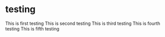 # testing

This is first testing
This is second testing
This is third testing
This is fourth testing
This is fifth testing
